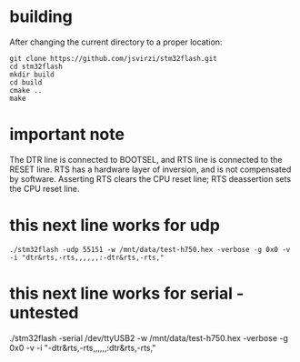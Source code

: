 # building

After changing the current directory to a proper location:

    git clone https://github.com/jsvirzi/stm32flash.git 
    cd stm32flash
    mkdir build
    cd build
    cmake ..
    make

# important note

The DTR line is connected to BOOTSEL, and RTS line is connected to the RESET line.
RTS has a hardware layer of inversion, and is not compensated by software.
Asserting RTS clears the CPU reset line; RTS deassertion sets the CPU reset line.

# this next line works for udp
    ./stm32flash -udp 55151 -w /mnt/data/test-h750.hex -verbose -g 0x0 -v -i "dtr&rts,-rts,,,,,,:-dtr&rts,-rts,"
# this next line works for serial - untested
./stm32flash -serial /dev/ttyUSB2 -w /mnt/data/test-h750.hex -verbose -g 0x0 -v -i "-dtr&rts,-rts,,,,,,:dtr&rts,-rts,"
